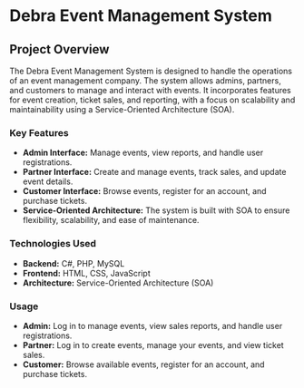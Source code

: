 <h1>Debra Event Management System</h1>

<h2>Project Overview</h2>
<p>The Debra Event Management System is designed to handle the operations of an event management company. The system allows admins, partners, and customers to manage and interact with events. It incorporates features for event creation, ticket sales, and reporting, with a focus on scalability and maintainability using a Service-Oriented Architecture (SOA).</p>

<h3>Key Features</h3>
<ul>
    <li><strong>Admin Interface:</strong> Manage events, view reports, and handle user registrations.</li>
    <li><strong>Partner Interface:</strong> Create and manage events, track sales, and update event details.</li>
    <li><strong>Customer Interface:</strong> Browse events, register for an account, and purchase tickets.</li>
    <li><strong>Service-Oriented Architecture:</strong> The system is built with SOA to ensure flexibility, scalability, and ease of maintenance.</li>
</ul>

<h3>Technologies Used</h3>
<ul>
    <li><strong>Backend:</strong> C#, PHP, MySQL</li>
    <li><strong>Frontend:</strong> HTML, CSS, JavaScript</li>
    <li><strong>Architecture:</strong> Service-Oriented Architecture (SOA)</li>
</ul>

<h3>Usage</h3>
<ul>
    <li><strong>Admin:</strong> Log in to manage events, view sales reports, and handle user registrations.</li>
    <li><strong>Partner:</strong> Log in to create events, manage your events, and view ticket sales.</li>
    <li><strong>Customer:</strong> Browse available events, register for an account, and purchase tickets.</li>
</ul>
